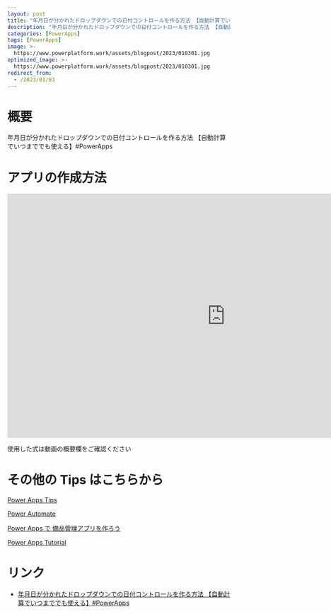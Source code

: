 ```yaml
---
layout: post
title: "年月日が分かれたドロップダウンでの日付コントロールを作る方法 【自動計算でいつまででも使える】#PowerApps"
description: "年月日が分かれたドロップダウンでの日付コントロールを作る方法 【自動計算でいつまででも使える】#PowerAppsを動画で分かりやすく解説"
categories: [PowerApps]
tags: [PowerApps]
image: >-
  https://www.powerplatform.work/assets/blogpost/2023/010301.jpg
optimized_image: >-
  https://www.powerplatform.work/assets/blogpost/2023/010301.jpg
redirect_from:
  - /2023/01/03
---
```



#  概要

年月日が分かれたドロップダウンでの日付コントロールを作る方法 【自動計算でいつまででも使える】#PowerApps


# アプリの作成方法

<iframe width="983" height="553" src="https://www.youtube.com/embed/7HSR2pCx0C8" title="YouTube video player" frameborder="0" allow="accelerometer; autoplay; clipboard-write; encrypted-media; gyroscope; picture-in-picture" allowfullscreen></iframe>


使用した式は動画の概要欄をご確認ください


# その他の Tips はこちらから

[Power Apps Tips](https://www.youtube.com/watch?v=VrAQf3JQ7yM&list=PLVhFi1fb3DqakSLVMn22DDcySXh9jtzi- )


[Power Automate](https://www.youtube.com/watch?v=-YnJYT0ASEM&list=PLVhFi1fb3Dqbzic6GieqnLFgD3aTj-eHA)


[Power Apps で 備品管理アプリを作ろう](https://www.youtube.com/playlist?list=PLVhFi1fb3DqZM3HKb8Hea6XEL96990Fyn)


[Power Apps Tutorial](https://www.youtube.com/playlist?list=PLVhFi1fb3DqalxpL974VvAJvV4iWoSbe_)


# リンク


- [年月日が分かれたドロップダウンでの日付コントロールを作る方法 【自動計算でいつまででも使える】#PowerApps](https://www.youtube.com/watch?v=7HSR2pCx0C8)

